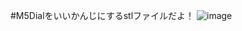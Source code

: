 #M5Dialをいいかんじにするstlファイルだよ！
![image](https://github.com/user-attachments/assets/2e5a9860-2384-4e59-b5db-b2f1476517f2)

